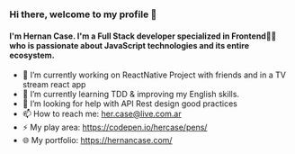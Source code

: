 ### Hi there, welcome to my profile 👋

#### I'm Hernan Case. I'm a Full Stack developer specialized in Frontend👨‍💻 who is passionate about JavaScript technologies and its entire ecosystem.

- 🔭 I’m currently working on ReactNative Project with friends and in a TV stream react app
- 🌱 I’m currently learning TDD & improving my English skills.
- 🤔 I’m looking for help with API Rest design good practices
- 📫 How to reach me: her.case@live.com.ar
- ⚡ My play area: https://codepen.io/hercase/pens/
- 🌐 My portfolio: https://hernancase.com/

<!--
**hercase/hercase** is a ✨ _special_ ✨ repository because its `README.md` (this file) appears on your GitHub profile.

Here are some ideas to get you started:

- 🔭 I’m currently working on ...
- 🌱 I’m currently learning ...
- 👯 I’m looking to collaborate on ...
- 🤔 I’m looking for help with ...
- 💬 Ask me about ...
- 📫 How to reach me: ...
- 😄 Pronouns: ...
- ⚡ Fun fact: ...
-->
